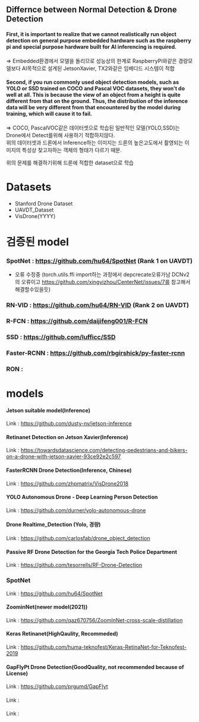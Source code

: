 ## Differnce between Normal Detection & Drone Detection
#### First, it is important to realize that we cannot realistically run object detection on general purpose embedded hardware such as the raspberry pi and special purpose hardware built for AI inferencing is required.
=> Embedded환경에서 모델을 돌리므로 성능상의 한계로 RaspberryPi와같은 경량모델보다 AI목적으로 설계된 JetsonXavier, TX2와같은 임베디드 시스템이 적합

#### Second, if you run commonly used object detection models, such as YOLO or SSD trained on COCO and Pascal VOC datasets, they won’t do well at all. This is because the view of an object from a height is quite different from that on the ground. Thus, the distribution of the inference data will be very different from that encountered by the model during training, which will cause it to fail.
=> COCO, PascalVOC같은 데이터셋으로 학습된 일반적인 모델(YOLO,SSD)는 Drone에서 Detect를위해 사용하기 적합하지않다.   
위의 데이터셋과 드론에서 Inference하는 이미지는 드론의 높은고도에서 촬영되는 이미지의 특성상 찾고자하는 객체의 형태가 다르기 때문.

위의 문제를 해결하기위해 드론에 적합한 dataset으로 학습 

# Datasets 
- Stanford Drone Dataset
- UAVDT_Dataset
- VisDrone(YYYY)

# 검증된 model
### SpotNet : https://github.com/hu64/SpotNet (Rank 1 on UAVDT)
  * 오류 수정중 (torch.utils.ffi import하는 과정에서 depcrecate오류가남 DCNv2의 오류이고 https://github.com/xingyizhou/CenterNet/issues/7를 참고해서 해결할수있을듯)

### RN-VID : https://github.com/hu64/RN-VID (Rank 2 on UAVDT)

### R-FCN : https://github.com/daijifeng001/R-FCN

### SSD : https://github.com/lufficc/SSD

### Faster-RCNN : https://github.com/rbgirshick/py-faster-rcnn

### RON :


# models

#### Jetson suitable model(Inference)
Link : https://github.com/dusty-nv/jetson-inference

#### Retinanet Detection on Jetson Xavier(Inference)
Link : https://towardsdatascience.com/detecting-pedestrians-and-bikers-on-a-drone-with-jetson-xavier-93ce92e2c597

#### FasterRCNN Drone Detection(Inference, Chinese)
Link : https://github.com/zhpmatrix/VisDrone2018

#### YOLO Autonomous Drone - Deep Learning Person Detection
Link : https://github.com/durner/yolo-autonomous-drone

#### Drone Realtime_Detection (Yolo, 경량)
Link : https://github.com/carlosfab/drone_object_detection

#### Passive RF Drone Detection for the Georgia Tech Police Department
Link : https://github.com/tesorrells/RF-Drone-Detection

### SpotNet
Link : https://github.com/hu64/SpotNet

#### ZoominNet(newer model(2021))
Link : https://github.com/qaz670756/ZoomInNet-cross-scale-distillation

#### Keras Retinanet(HighQaulity, Recommeded)
Link : https://github.com/huma-teknofest/Keras-RetinaNet-for-Teknofest-2019

#### GapFlyPt Drone Detection(GoodQuality, not recommended because of License)
Link : https://github.com/prgumd/GapFlyt

#### 
Link : 

#### 
Link : 

